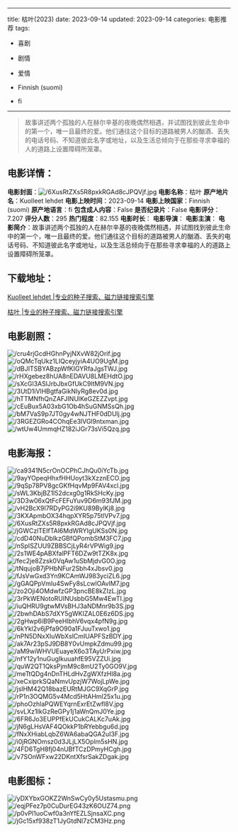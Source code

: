 
---
title: 枯叶(2023)
date: 2023-09-14
updated: 2023-09-14
categories: 电影推荐
tags:
- 喜剧
- 剧情
- 爱情

- Finnish (suomi)
- fi
---


> 故事讲述两个孤独的人在赫尔辛基的夜晚偶然相遇，并试图找到彼此生命中的第一个，唯一且最终的爱。他们通往这个目标的道路被男人的酗酒、丢失的电话号码、不知道彼此名字或地址，以及生活总倾向于在那些寻求幸福的人的道路上设置障碍所笼罩。

## **电影详情**：

**电影封面**：<img src="https://image.tmdb.org/t/p/w200/6XusRtZXs5R8pxkRGAd8cJPQVjf.jpg" alt="/6XusRtZXs5R8pxkRGAd8cJPQVjf.jpg" title="/6XusRtZXs5R8pxkRGAd8cJPQVjf.jpg">
**电影名称**：枯叶
**原产地片名**：Kuolleet lehdet
**电影上映时间**：2023-09-14
**电影上映国家**：Finnish (suomi)
**原产地语言**：fi
**包含成人内容**：False
**是否纪录片**：False
**电影评分**：7.207
**评分人数**：295
**热门程度**：82.155
**电影时长**：
**电影导演**：
**电影主演**：
**电影简介**：故事讲述两个孤独的人在赫尔辛基的夜晚偶然相遇，并试图找到彼此生命中的第一个，唯一且最终的爱。他们通往这个目标的道路被男人的酗酒、丢失的电话号码、不知道彼此名字或地址，以及生活总倾向于在那些寻求幸福的人的道路上设置障碍所笼罩。

## **下载地址**：
[Kuolleet lehdet |专业的种子搜索、磁力链接搜索引擎](https://movie.amd794.com:2083/?search=Kuolleet%20lehdet&ordering=&mode=match_phrase&page_size=10&page=1)

[枯叶 |专业的种子搜索、磁力链接搜索引擎](https://movie.amd794.com:2083/?search=%E6%9E%AF%E5%8F%B6&ordering=&mode=match_phrase&page_size=10&page=1)
 

## **电影剧照**：
<img src="https://image.tmdb.org/t/p/original/cru4rjGcdHGhnPyjNXvW82jOrif.jpg" alt="/cru4rjGcdHGhnPyjNXvW82jOrif.jpg" title="/cru4rjGcdHGhnPyjNXvW82jOrif.jpg"><img src="https://image.tmdb.org/t/p/original/oQMcTqUkz1LIQceyjyiA4UO9UgM.jpg" alt="/oQMcTqUkz1LIQceyjyiA4UO9UgM.jpg" title="/oQMcTqUkz1LIQceyjyiA4UO9UgM.jpg"><img src="https://image.tmdb.org/t/p/original/dBJITSBYABzpWfKIGYRfaJgsTWJ.jpg" alt="/dBJITSBYABzpWfKIGYRfaJgsTWJ.jpg" title="/dBJITSBYABzpWfKIGYRfaJgsTWJ.jpg"><img src="https://image.tmdb.org/t/p/original/rHXgebez8hUA8nEDAVU8LMEHdtO.jpg" alt="/rHXgebez8hUA8nEDAVU8LMEHdtO.jpg" title="/rHXgebez8hUA8nEDAVU8LMEHdtO.jpg"><img src="https://image.tmdb.org/t/p/original/sXcGl3ASlJrbJbxGfUkC9ltM9VN.jpg" alt="/sXcGl3ASlJrbJbxGfUkC9ltM9VN.jpg" title="/sXcGl3ASlJrbJbxGfUkC9ltM9VN.jpg"><img src="https://image.tmdb.org/t/p/original/3UtD1iVlHBgtfaGikNIyRg8ev0d.jpg" alt="/3UtD1iVlHBgtfaGikNIyRg8ev0d.jpg" title="/3UtD1iVlHBgtfaGikNIyRg8ev0d.jpg"><img src="https://image.tmdb.org/t/p/original/hTTMNfhQnZAFJINUlKeGZEZZvpt.jpg" alt="/hTTMNfhQnZAFJINUlKeGZEZZvpt.jpg" title="/hTTMNfhQnZAFJINUlKeGZEZZvpt.jpg"><img src="https://image.tmdb.org/t/p/original/cEuBux5A03xbG1Ob4hSuGNMSsQh.jpg" alt="/cEuBux5A03xbG1Ob4hSuGNMSsQh.jpg" title="/cEuBux5A03xbG1Ob4hSuGNMSsQh.jpg"><img src="https://image.tmdb.org/t/p/original/bM7VaS9p7JT0gy4wNJTHF0dDUlj.jpg" alt="/bM7VaS9p7JT0gy4wNJTHF0dDUlj.jpg" title="/bM7VaS9p7JT0gy4wNJTHF0dDUlj.jpg"><img src="https://image.tmdb.org/t/p/original/3RGEZGRo4COhqEe3lVGl9ntxman.jpg" alt="/3RGEZGRo4COhqEe3lVGl9ntxman.jpg" title="/3RGEZGRo4COhqEe3lVGl9ntxman.jpg"><img src="https://image.tmdb.org/t/p/original/wtUw4UmmqHZ182iJGr73sVi5Qzq.jpg" alt="/wtUw4UmmqHZ182iJGr73sVi5Qzq.jpg" title="/wtUw4UmmqHZ182iJGr73sVi5Qzq.jpg">

## **电影海报**：
<img src="https://image.tmdb.org/t/p/original/ca9341N5crOnOCPhCJhQu0iYcTb.jpg" alt="/ca9341N5crOnOCPhCJhQu0iYcTb.jpg" title="/ca9341N5crOnOCPhCJhQu0iYcTb.jpg"><img src="https://image.tmdb.org/t/p/original/9ayYOpeqHhxfHHUoyt3kXzznECO.jpg" alt="/9ayYOpeqHhxfHHUoyt3kXzznECO.jpg" title="/9ayYOpeqHhxfHHUoyt3kXzznECO.jpg"><img src="https://image.tmdb.org/t/p/original/9qSp78PV8gcGKfHqvMp9FAV4xcl.jpg" alt="/9qSp78PV8gcGKfHqvMp9FAV4xcl.jpg" title="/9qSp78PV8gcGKfHqvMp9FAV4xcl.jpg"><img src="https://image.tmdb.org/t/p/original/sWL3KbjBZ1l52dcxg0g1RkSHcKy.jpg" alt="/sWL3KbjBZ1l52dcxg0g1RkSHcKy.jpg" title="/sWL3KbjBZ1l52dcxg0g1RkSHcKy.jpg"><img src="https://image.tmdb.org/t/p/original/3D3w06xQtFcFEFuYuv9D6m93fJM.jpg" alt="/3D3w06xQtFcFEFuYuv9D6m93fJM.jpg" title="/3D3w06xQtFcFEFuYuv9D6m93fJM.jpg"><img src="https://image.tmdb.org/t/p/original/vH2BcX9I7RDyPG2i9KU89BylKj8.jpg" alt="/vH2BcX9I7RDyPG2i9KU89BylKj8.jpg" title="/vH2BcX9I7RDyPG2i9KU89BylKj8.jpg"><img src="https://image.tmdb.org/t/p/original/3KXApmbOX34hqpXYR5p75tlVPv7.jpg" alt="/3KXApmbOX34hqpXYR5p75tlVPv7.jpg" title="/3KXApmbOX34hqpXYR5p75tlVPv7.jpg"><img src="https://image.tmdb.org/t/p/original/6XusRtZXs5R8pxkRGAd8cJPQVjf.jpg" alt="/6XusRtZXs5R8pxkRGAd8cJPQVjf.jpg" title="/6XusRtZXs5R8pxkRGAd8cJPQVjf.jpg"><img src="https://image.tmdb.org/t/p/original/jGWCzlTEIfTAl6MdWRYIgUKSs0N.jpg" alt="/jGWCzlTEIfTAl6MdWRYIgUKSs0N.jpg" title="/jGWCzlTEIfTAl6MdWRYIgUKSs0N.jpg"><img src="https://image.tmdb.org/t/p/original/cdD40NuDblkzGBfQPombStM3FC7.jpg" alt="/cdD40NuDblkzGBfQPombStM3FC7.jpg" title="/cdD40NuDblkzGBfQPombStM3FC7.jpg"><img src="https://image.tmdb.org/t/p/original/nSpISZUU9ZBBSCjLyR4rVPWig9.jpg" alt="/nSpISZUU9ZBBSCjLyR4rVPWig9.jpg" title="/nSpISZUU9ZBBSCjLyR4rVPWig9.jpg"><img src="https://image.tmdb.org/t/p/original/2s1WE4pABXfalPFT6DZw9tTZK8x.jpg" alt="/2s1WE4pABXfalPFT6DZw9tTZK8x.jpg" title="/2s1WE4pABXfalPFT6DZw9tTZK8x.jpg"><img src="https://image.tmdb.org/t/p/original/fec2je8Zzsk0VqAw1uSbMjdvG0O.jpg" alt="/fec2je8Zzsk0VqAw1uSbMjdvG0O.jpg" title="/fec2je8Zzsk0VqAw1uSbMjdvG0O.jpg"><img src="https://image.tmdb.org/t/p/original/tNqujoB7jPHbNFur2Sbh4xJbsv0.jpg" alt="/tNqujoB7jPHbNFur2Sbh4xJbsv0.jpg" title="/tNqujoB7jPHbNFur2Sbh4xJbsv0.jpg"><img src="https://image.tmdb.org/t/p/original/fJsVwGxd3Yn9KCAmWJ983yciZL6.jpg" alt="/fJsVwGxd3Yn9KCAmWJ983yciZL6.jpg" title="/fJsVwGxd3Yn9KCAmWJ983yciZL6.jpg"><img src="https://image.tmdb.org/t/p/original/gGAQPpVmlu4SwFy8sLcwIOAvlM7.jpg" alt="/gGAQPpVmlu4SwFy8sLcwIOAvlM7.jpg" title="/gGAQPpVmlu4SwFy8sLcwIOAvlM7.jpg"><img src="https://image.tmdb.org/t/p/original/zo2Oji4OMdwfzGP3pncBE8kZIzL.jpg" alt="/zo2Oji4OMdwfzGP3pncBE8kZIzL.jpg" title="/zo2Oji4OMdwfzGP3pncBE8kZIzL.jpg"><img src="https://image.tmdb.org/t/p/original/3rPkWENotoRUINUsbbG5Mw4EwTI.jpg" alt="/3rPkWENotoRUINUsbbG5Mw4EwTI.jpg" title="/3rPkWENotoRUINUsbbG5Mw4EwTI.jpg"><img src="https://image.tmdb.org/t/p/original/iuQHRU9gtwMVsBHJ3aNDMnr9b3S.jpg" alt="/iuQHRU9gtwMVsBHJ3aNDMnr9b3S.jpg" title="/iuQHRU9gtwMVsBHJ3aNDMnr9b3S.jpg"><img src="https://image.tmdb.org/t/p/original/2bwhDAbS7dXY5gWKIZAL0E6z6DS.jpg" alt="/2bwhDAbS7dXY5gWKIZAL0E6z6DS.jpg" title="/2bwhDAbS7dXY5gWKIZAL0E6z6DS.jpg"><img src="https://image.tmdb.org/t/p/original/2gHwp6iB9PeeHIbhV6vqx4pfN9g.jpg" alt="/2gHwp6iB9PeeHIbhV6vqx4pfN9g.jpg" title="/2gHwp6iB9PeeHIbhV6vqx4pfN9g.jpg"><img src="https://image.tmdb.org/t/p/original/6kYkl2v6jPfa9O90a1FJuuTxwo1.jpg" alt="/6kYkl2v6jPfa9O90a1FJuuTxwo1.jpg" title="/6kYkl2v6jPfa9O90a1FJuuTxwo1.jpg"><img src="https://image.tmdb.org/t/p/original/nPN5DNxXIuWbXslCmIUAPFSzBDY.jpg" alt="/nPN5DNxXIuWbXslCmIUAPFSzBDY.jpg" title="/nPN5DNxXIuWbXslCmIUAPFSzBDY.jpg"><img src="https://image.tmdb.org/t/p/original/ak7Ar23pSJ9DB8Y0vUmpkZdmu99.jpg" alt="/ak7Ar23pSJ9DB8Y0vUmpkZdmu99.jpg" title="/ak7Ar23pSJ9DB8Y0vUmpkZdmu99.jpg"><img src="https://image.tmdb.org/t/p/original/aM9wiWHVUEuayeX6o3TAyUrPxiw.jpg" alt="/aM9wiWHVUEuayeX6o3TAyUrPxiw.jpg" title="/aM9wiWHVUEuayeX6o3TAyUrPxiw.jpg"><img src="https://image.tmdb.org/t/p/original/nfY12y1nuGugIkuuahfE95VZZUi.jpg" alt="/nfY12y1nuGugIkuuahfE95VZZUi.jpg" title="/nfY12y1nuGugIkuuahfE95VZZUi.jpg"><img src="https://image.tmdb.org/t/p/original/quW2QT1QksPjmM9c8mU2Ty0GO9V.jpg" alt="/quW2QT1QksPjmM9c8mU2Ty0GO9V.jpg" title="/quW2QT1QksPjmM9c8mU2Ty0GO9V.jpg"><img src="https://image.tmdb.org/t/p/original/meTtQDg4nDnTHLdHvZgWXfzHl8a.jpg" alt="/meTtQDg4nDnTHLdHvZgWXfzHl8a.jpg" title="/meTtQDg4nDnTHLdHvZgWXfzHl8a.jpg"><img src="https://image.tmdb.org/t/p/original/xeCxiprkSQaNmvUpzjW7WojLpWe.jpg" alt="/xeCxiprkSQaNmvUpzjW7WojLpWe.jpg" title="/xeCxiprkSQaNmvUpzjW7WojLpWe.jpg"><img src="https://image.tmdb.org/t/p/original/jslHM42Q18bazEURtMJGC9XqGrP.jpg" alt="/jslHM42Q18bazEURtMJGC9XqGrP.jpg" title="/jslHM42Q18bazEURtMJGC9XqGrP.jpg"><img src="https://image.tmdb.org/t/p/original/rP1n3OQMG5v4Mcd5HtAHml25x1u.jpg" alt="/rP1n3OQMG5v4Mcd5HtAHml25x1u.jpg" title="/rP1n3OQMG5v4Mcd5HtAHml25x1u.jpg"><img src="https://image.tmdb.org/t/p/original/phoOzhlaPQWEYqrnExrEtZwfI8V.jpg" alt="/phoOzhlaPQWEYqrnExrEtZwfI8V.jpg" title="/phoOzhlaPQWEYqrnExrEtZwfI8V.jpg"><img src="https://image.tmdb.org/t/p/original/svLXz1IkGzReGPy1j1aWnQmJ0Ye.jpg" alt="/svLXz1IkGzReGPy1j1aWnQmJ0Ye.jpg" title="/svLXz1IkGzReGPy1j1aWnQmJ0Ye.jpg"><img src="https://image.tmdb.org/t/p/original/6FR6Jo3EUPPfEkUCukCALKc7uAk.jpg" alt="/6FR6Jo3EUPPfEkUCukCALKc7uAk.jpg" title="/6FR6Jo3EUPPfEkUCukCALKc7uAk.jpg"><img src="https://image.tmdb.org/t/p/original/jN6gLHsVAF4QOkkP1bRYebbgu6d.jpg" alt="/jN6gLHsVAF4QOkkP1bRYebbgu6d.jpg" title="/jN6gLHsVAF4QOkkP1bRYebbgu6d.jpg"><img src="https://image.tmdb.org/t/p/original/fNxXHiabLqbZ6WA6abaQGA2uI3F.jpg" alt="/fNxXHiabLqbZ6WA6abaQGA2uI3F.jpg" title="/fNxXHiabLqbZ6WA6abaQGA2uI3F.jpg"><img src="https://image.tmdb.org/t/p/original/i0jRGNOmsz0d3JLjLX5Oplm5sHN.jpg" alt="/i0jRGNOmsz0d3JLjLX5Oplm5sHN.jpg" title="/i0jRGNOmsz0d3JLjLX5Oplm5sHN.jpg"><img src="https://image.tmdb.org/t/p/original/4FD6TgH8fj04nUBfTCzDPmyHCgh.jpg" alt="/4FD6TgH8fj04nUBfTCzDPmyHCgh.jpg" title="/4FD6TgH8fj04nUBfTCzDPmyHCgh.jpg"><img src="https://image.tmdb.org/t/p/original/v7SOnWFxw22DKntXfsrSakZDgak.jpg" alt="/v7SOnWFxw22DKntXfsrSakZDgak.jpg" title="/v7SOnWFxw22DKntXfsrSakZDgak.jpg">

## **电影图标**：
<img src="https://image.tmdb.org/t/p/original/yDXYbxGOKZ2WnSwCy0y5Ustasmu.png" alt="/yDXYbxGOKZ2WnSwCy0y5Ustasmu.png" title="/yDXYbxGOKZ2WnSwCy0y5Ustasmu.png"><img src="https://image.tmdb.org/t/p/original/eqjPFez7p0CuDurEG43zK6OUZ74.png" alt="/eqjPFez7p0CuDurEG43zK6OUZ74.png" title="/eqjPFez7p0CuDurEG43zK6OUZ74.png"><img src="https://image.tmdb.org/t/p/original/p0vPl1uoCwf0a3nYfEZLSjnsaXC.png" alt="/p0vPl1uoCwf0a3nYfEZLSjnsaXC.png" title="/p0vPl1uoCwf0a3nYfEZLSjnsaXC.png"><img src="https://image.tmdb.org/t/p/original/jGc15xf938zT1JyGtdNl7zCM3Hz.png" alt="/jGc15xf938zT1JyGtdNl7zCM3Hz.png" title="/jGc15xf938zT1JyGtdNl7zCM3Hz.png">
